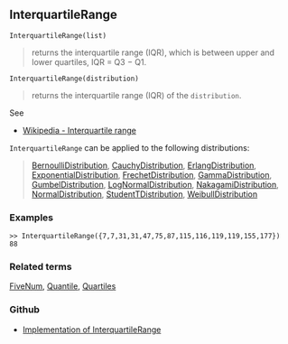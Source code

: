 ## InterquartileRange

```
InterquartileRange(list)
```

> returns the interquartile range (IQR), which is between upper and lower quartiles, IQR = Q3 −  Q1. 

```
InterquartileRange(distribution)
```

> returns the interquartile range (IQR) of the `distribution`.
 

See
* [Wikipedia - Interquartile range](https://en.wikipedia.org/wiki/Interquartile_range)

`InterquartileRange` can be applied to the following distributions:

> [BernoulliDistribution](BernoulliDistribution.md), [CauchyDistribution](CauchyDistribution.md), [ErlangDistribution](ErlangDistribution.md), [ExponentialDistribution](ExponentialDistribution.md), [FrechetDistribution](FrechetDistribution.md), 
[GammaDistribution](GammaDistribution.md), [GumbelDistribution](GumbelDistribution.md), [LogNormalDistribution](LogNormalDistribution.md), [NakagamiDistribution](NakagamiDistribution.md), [NormalDistribution](NormalDistribution.md),  [StudentTDistribution](StudentTDistribution.md), [WeibullDistribution](WeibullDistribution.md) 


### Examples

```
>> InterquartileRange({7,7,31,31,47,75,87,115,116,119,119,155,177})
88
```

### Related terms 
[FiveNum](FiveNum.md), [Quantile](Quantile.md), [Quartiles](Quartiles.md)

### Github

* [Implementation of InterquartileRange](https://github.com/axkr/symja_android_library/blob/master/symja_android_library/matheclipse-core/src/main/java/org/matheclipse/core/builtin/StatisticsFunctions.java#L3967) 
